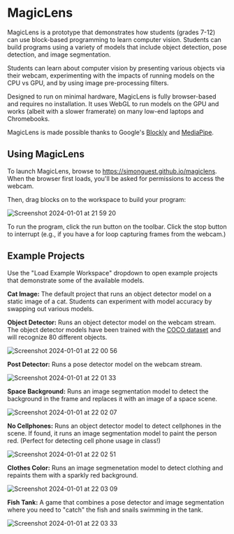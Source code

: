 # MagicLens

MagicLens is a prototype that demonstrates how students (grades 7-12) can use block-based programming to learn computer vision. Students can build programs using a variety of models that include object detection, pose detection, and image segmentation.

Students can learn about computer vision by presenting various objects via their webcam, experimenting with the impacts of running models on the CPU vs GPU, and by using image pre-processing filters.

Designed to run on minimal hardware, MagicLens is fully browser-based and requires no installation. It uses WebGL to run models on the GPU and works (albeit with a slower framerate) on many low-end laptops and Chromebooks.

MagicLens is made possible thanks to Google's [Blockly](https://github.com/google/blockly) and [MediaPipe](https://developers.google.com/mediapipe).

## Using MagicLens

To launch MagicLens, browse to https://simonguest.github.io/magiclens. When the browser first loads, you'll be asked for permissions to access the webcam.

Then, drag blocks on to the workspace to build your program:

![Screenshot 2024-01-01 at 21 59 20](https://github.com/simonguest/magiclens/assets/769225/452291b3-7996-40f5-9c2c-4aef0608ee2d)

To run the program, click the run button on the toolbar. Click the stop button to interrupt (e.g., if you have a for loop capturing frames from the webcam.)

## Example Projects

Use the "Load Example Workspace" dropdown to open example projects that demonstrate some of the available models.

**Cat Image:** The default project that runs an object detector model on a static image of a cat. Students can experiment with model accuracy by swapping out various models.

**Object Detector:** Runs an object detector model on the webcam stream. The object detector models have been trained with the [COCO dataset](https://cocodataset.org/#home) and will recognize 80 different objects.

![Screenshot 2024-01-01 at 22 00 56](https://github.com/simonguest/magiclens/assets/769225/0a8276f7-7013-4e96-918e-cef0668b54c0)

**Post Detector:** Runs a pose detector model on the webcam stream.

![Screenshot 2024-01-01 at 22 01 33](https://github.com/simonguest/magiclens/assets/769225/9da31dcf-a2e2-4085-a7ad-0eee118ba9e3)

**Space Background:** Runs an image segmentation model to detect the background in the frame and replaces it with an image of a space scene.

![Screenshot 2024-01-01 at 22 02 07](https://github.com/simonguest/magiclens/assets/769225/88488a73-bfe9-41c1-b9ae-c3be3346681b)

**No Cellphones:** Runs an object detector model to detect cellphones in the scene. If found, it runs an image segmentation model to paint the person red. (Perfect for detecting cell phone usage in class!)

![Screenshot 2024-01-01 at 22 02 51](https://github.com/simonguest/magiclens/assets/769225/10cbedbb-f1d7-46f9-b204-3c96ae2bbd62)

**Clothes Color:** Runs an image segmenetation model to detect clothing and repaints them with a sparkly red background.

![Screenshot 2024-01-01 at 22 03 09](https://github.com/simonguest/magiclens/assets/769225/be1ff341-67cd-4902-8d4d-c360881e7f61)

**Fish Tank:** A game that combines a pose detector and image segmentation where you need to "catch" the fish and snails swimming in the tank.

![Screenshot 2024-01-01 at 22 03 33](https://github.com/simonguest/magiclens/assets/769225/69de01c5-05fe-4687-b7f1-21515fc64997)
